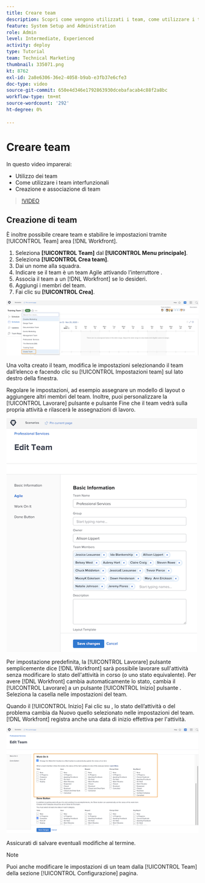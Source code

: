 ```yaml
---
title: Creare team
description: Scopri come vengono utilizzati i team, come utilizzare i team interfunzionali e come creare i team per organizzare gli utenti e concedere le autorizzazioni.
feature: System Setup and Administration
role: Admin
level: Intermediate, Experienced
activity: deploy
type: Tutorial
team: Technical Marketing
thumbnail: 335071.png
kt: 8762
exl-id: 2a8e6306-36e2-4058-b9ab-e3fb37e6cfe3
doc-type: video
source-git-commit: 650e4d346e1792863930dcebafacab4c88f2a8bc
workflow-type: tm+mt
source-wordcount: '292'
ht-degree: 0%

---
```


# Creare team

In questo video imparerai:

* Utilizzo dei team
* Come utilizzare i team interfunzionali
* Creazione e associazione di team

>[!VIDEO](https://video.tv.adobe.com/v/335071/?quality=12&learn=on)

## Creazione di team

È inoltre possibile creare team e stabilire le impostazioni tramite [!UICONTROL Team] area [!DNL Workfront].

1. Seleziona **[!UICONTROL Team]** dal **[!UICONTROL Menu principale]**.
1. Seleziona **[!UICONTROL Crea team]**.
1. Dai un nome alla squadra.
1. Indicare se il team è un team Agile attivando l’interruttore .
1. Associa il team a un [!DNL Workfront] se lo desideri.
1. Aggiungi i membri del team.
1. Fai clic su **[!UICONTROL Crea]**.

![Menu del team su [!UICONTROL Team] page](assets/admin-fund-create-team.png)

Una volta creato il team, modifica le impostazioni selezionando il team dall’elenco e facendo clic su [!UICONTROL Impostazioni team] sul lato destro della finestra.

Regolare le impostazioni, ad esempio assegnare un modello di layout o aggiungere altri membri del team. Inoltre, puoi personalizzare la [!UICONTROL Lavorare] pulsante e pulsante Fine che il team vedrà sulla propria attività e rilascerà le assegnazioni di lavoro.

![[!UICONTROL Modifica team] finestra](assets/admin-fund-team-settings.png)

Per impostazione predefinita, la [!UICONTROL Lavorare] pulsante semplicemente dice [!DNL Workfront] sarà possibile lavorare sull&#39;attività senza modificare lo stato dell&#39;attività in corso (o uno stato equivalente). Per avere [!DNL Workfront] cambia automaticamente lo stato, cambia il [!UICONTROL Lavorare] a un pulsante [!UICONTROL Inizio] pulsante . Seleziona la casella nelle impostazioni del team.

Quando il [!UICONTROL Inizio] Fai clic su , lo stato dell’attività o del problema cambia da Nuovo quello selezionato nelle impostazioni del team. [!DNL Workfront] registra anche una data di inizio effettiva per l&#39;attività.

![[!UICONTROL Lavorare] sezione [!UICONTROL Modifica team] finestra](assets/admin-fund-start-button-team.png)

Assicurati di salvare eventuali modifiche al termine.


>[!NOTE]
>
>Puoi anche modificare le impostazioni di un team dalla [!UICONTROL Team] della sezione [!UICONTROL Configurazione] pagina.

<!---
learn more URLs
Create a team
Work On It and Done button overview
--->
